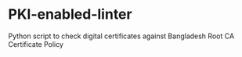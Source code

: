 # PKI-enabled-linter
Python script to check digital certificates against Bangladesh Root CA Certificate Policy

